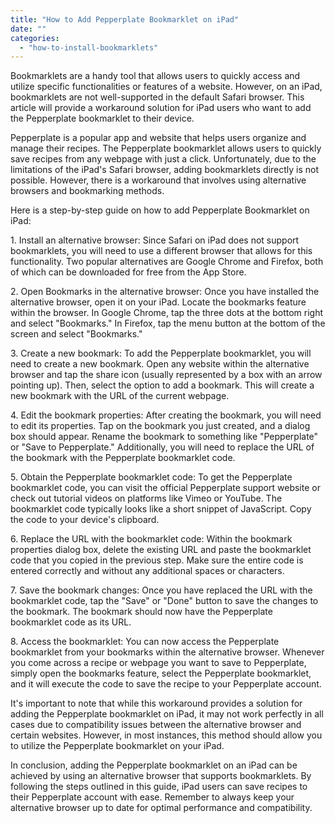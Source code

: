```yaml
---
title: "How to Add Pepperplate Bookmarklet on iPad"
date: ""
categories: 
  - "how-to-install-bookmarklets"
---
```


Bookmarklets are a handy tool that allows users to quickly access and utilize specific functionalities or features of a website. However, on an iPad, bookmarklets are not well-supported in the default Safari browser. This article will provide a workaround solution for iPad users who want to add the Pepperplate bookmarklet to their device.

Pepperplate is a popular app and website that helps users organize and manage their recipes. The Pepperplate bookmarklet allows users to quickly save recipes from any webpage with just a click. Unfortunately, due to the limitations of the iPad's Safari browser, adding bookmarklets directly is not possible. However, there is a workaround that involves using alternative browsers and bookmarking methods.

Here is a step-by-step guide on how to add Pepperplate Bookmarklet on iPad:

1\. Install an alternative browser: Since Safari on iPad does not support bookmarklets, you will need to use a different browser that allows for this functionality. Two popular alternatives are Google Chrome and Firefox, both of which can be downloaded for free from the App Store.

2\. Open Bookmarks in the alternative browser: Once you have installed the alternative browser, open it on your iPad. Locate the bookmarks feature within the browser. In Google Chrome, tap the three dots at the bottom right and select "Bookmarks." In Firefox, tap the menu button at the bottom of the screen and select "Bookmarks."

3\. Create a new bookmark: To add the Pepperplate bookmarklet, you will need to create a new bookmark. Open any website within the alternative browser and tap the share icon (usually represented by a box with an arrow pointing up). Then, select the option to add a bookmark. This will create a new bookmark with the URL of the current webpage.

4\. Edit the bookmark properties: After creating the bookmark, you will need to edit its properties. Tap on the bookmark you just created, and a dialog box should appear. Rename the bookmark to something like "Pepperplate" or "Save to Pepperplate." Additionally, you will need to replace the URL of the bookmark with the Pepperplate bookmarklet code.

5\. Obtain the Pepperplate bookmarklet code: To get the Pepperplate bookmarklet code, you can visit the official Pepperplate support website or check out tutorial videos on platforms like Vimeo or YouTube. The bookmarklet code typically looks like a short snippet of JavaScript. Copy the code to your device's clipboard.

6\. Replace the URL with the bookmarklet code: Within the bookmark properties dialog box, delete the existing URL and paste the bookmarklet code that you copied in the previous step. Make sure the entire code is entered correctly and without any additional spaces or characters.

7\. Save the bookmark changes: Once you have replaced the URL with the bookmarklet code, tap the "Save" or "Done" button to save the changes to the bookmark. The bookmark should now have the Pepperplate bookmarklet code as its URL.

8\. Access the bookmarklet: You can now access the Pepperplate bookmarklet from your bookmarks within the alternative browser. Whenever you come across a recipe or webpage you want to save to Pepperplate, simply open the bookmarks feature, select the Pepperplate bookmarklet, and it will execute the code to save the recipe to your Pepperplate account.

It's important to note that while this workaround provides a solution for adding the Pepperplate bookmarklet on iPad, it may not work perfectly in all cases due to compatibility issues between the alternative browser and certain websites. However, in most instances, this method should allow you to utilize the Pepperplate bookmarklet on your iPad.

In conclusion, adding the Pepperplate bookmarklet on an iPad can be achieved by using an alternative browser that supports bookmarklets. By following the steps outlined in this guide, iPad users can save recipes to their Pepperplate account with ease. Remember to always keep your alternative browser up to date for optimal performance and compatibility.
